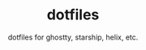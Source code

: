 <div align="center">
  <h1>dotfiles</h1>
  <p>dotfiles for ghostty, starship, helix, etc.</p>
</div>
